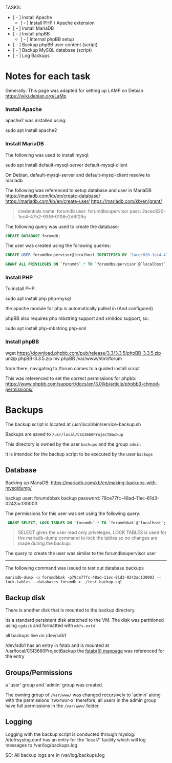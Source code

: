 TASKS:

* [ - ] Install Apache
  * [ - ] Install PHP / Apache extension
* [ - ] Install MariaDB
* [ - ] Install phpBB
  * [ - ] Internal phpBB setup
* [ - ] Backup phpBB user content (script)
* [ - ] Backup MySQL database (script)
* [ - ] Log Backups


# Notes for each task
Generally: This page was adapted for setting up LAMP on Debian
https://wiki.debian.org/LaMp

### Install Apache
apache2 was installed using:

sudo apt install apache2

### Install MariaDB

The following was used to install mysql:

sudo apt install default-mysql-server default-mysql-client

On Debian, default-mysql-server and default-mysql-client resolve to mariadb

The following was referenced to setup database and user in MariaDB
https://mariadb.com/kb/en/create-database/
https://mariadb.com/kb/en/create-user/
https://mariadb.com/kb/en/grant/

> credentials
> name: forumdb
> user: forumdbsupervisor
> pass: 2acec820-1ec4-47b2-93f6-0106e2d8f29a

The following query was used to create the database:

```sql
CREATE DATABASE forumdb;
```

The user was created using the following queries:
```sql
CREATE USER forumdbsupervisor@localhost IDENTIFIED BY '2acec820-1ec4-47b2-93f6-0106e2d8f29a';
```

```sql
GRANT ALL PRIVILEGES ON `forumdb`.* TO `forumdbsupervisor`@`localhost`; 
```

### Install PHP
To install PHP:

sudo apt install php php-mysql

the apache module for php is automatically pulled in (And configured)

phpBB also requires php mbstring support and xml/doc support, so:

sudo apt install php-mbstring php-xml

### Install phpBB
wget https://download.phpbb.com/pub/release/3.3/3.3.5/phpBB-3.3.5.zip
unzip phpBB-3.3.5.zip
mv phpBB /var/www/html/forum

from there, navigating to <SERVERIP>/forum comes to a guided install script

This was referenced to set the correct permissions for phpbb:
https://www.phpbb.com/support/docs/en/3.0/kb/article/phpbb3-chmod-permissions/

# Backups

The backup script is located at /usr/local/bin/service-backup.sh

Backups are saved to `/usr/local/CSI3660ProjectBackup`

This directory is owned by the user `backups` and the group `admin`

It is intended for the backup script to be executed by the user `backups`

## Database

Backing up MariaDB: 
https://mariadb.com/kb/en/making-backups-with-mysqldump/


backup user: forumdbbak
backup password: 79ce77fc-48ad-11ec-81d3-0242ac130003

The permissions for this user was set using the following query:

```sql
 GRANT SELECT, LOCK TABLES ON `forumdb`.* TO `forumdbbak`@`localhost`; 
```

> SELECT gives the user read only priveleges, LOCK TABLES is used for the mariadb-dump command to lock the tables so no changes are made during the backup.

The query to create the user was similar to the forumdbsupervisor user

---

The following command was issued to test out database backups

```
mariadb-dump -u forumdbbak -p79ce77fc-48ad-11ec-81d3-0242ac130003 --lock-tables --databases forumdb > ./test-backup.sql
```


## Backup disk

There is another disk that is mounted to the backup directory. 

Its a standard persistent disk attatched to the VM. The disk was partitioned using `cgdisk` and formatted with `mkfs.ext4`

all backups live on /dev/sdb1

/dev/sdb1 has an entry in fstab and is mounted at /usr/local/CSI3660ProjectBackup
the [fstab(5) manpage](https://manpages.debian.org/bullseye/mount/fstab.5.en.html) was referenced for the entry


## Groups/Permissions

a 'user' group and 'admin' group was created.

The owning group of `/var/www/` was changed recursively to 'admin' along with the permissions 'rwxrwxr-x' therefore, all users in the admin group have full permissions in the 
`/var/www/` folder.

## Logging

Logging with the backup script is conducted through rsyslog.
/etc/rsyslog.conf has an entry for the 'local7' facility which will log messages to /var/log/backups.log

SO: All backup logs are in /var/log/backups.log
